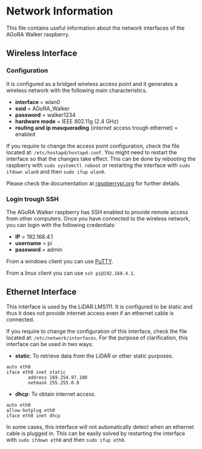 # Network Information
This file contains useful information about the network interfaces of the AGoRA Walker raspberry.

## Wireless Interface

### Configuration
It is configured as a bridged wireless access point and it generates a wireless network with the following main characteristics. 

* **interface** = wlan0
* **ssid** = AGoRA_Walker
* **password** = walker1234
* **hardware mode** = IEEE 802.11g (2.4 GHz)
* **routing and ip masquerading** (internet access trough ethernet) = enabled

If you require to change the access point configuration, check the file located at: `/etc/hostapd/hostapd.conf`. You might need to restart the interface so that the changes take effect. This can be done by rebooting the raspberry with `sudo systemctl reboot` or restarting the interface with `sudo ifdown wlan0` and then `sudo ifup wlan0`.

Please check the documentation at [raspberrypi.org](https://www.raspberrypi.org/documentation/configuration/wireless/access-point-routed.md) for further details.

### Login trough SSH
The AGoRA Walker raspberry has SSH enabled to provide remote access from other computers. Once you have connected to the wireless network, you can login with the following credentials:

* **IP** = 192.168.4.1
* **username** = pi
* **password** = admin

From a windows client you can use [PuTTY](https://www.chiark.greenend.org.uk/~sgtatham/putty/latest.html).

From a linux client you can use `ssh pi@192.168.4.1`.

## Ethernet Interface
This interface is used by the LiDAR LMS111. It is configured to be static and thus it does not provide internet access even if an ethernet cable is connected.

If you require to change the configuration of this interface, check the file located at: `/etc/network/interfaces`. For the purpose of clarification, this interface can be used in two ways:

* **static**: To retrieve data from the LiDAR or other static purposes.
```
auto eth0
iface eth0 inet static
        address 169.254.97.100
        netmask 255.255.0.0
```
* **dhcp**: To obtain internet access.
```
auto eth0
allow-hotplug eth0
iface eth0 inet dhcp
```

In some cases, this interface will not automatically detect when an ethernet cable is plugged in. This can be easily solved by restarting the interface with `sudo ifdown eth0` and then `sudo ifup eth0`.
